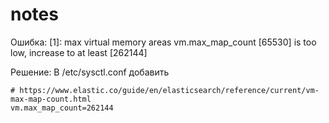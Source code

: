 # notes

Ошибка:
[1]: max virtual memory areas vm.max_map_count [65530] is too low, increase to at least [262144]

Решение:
В /etc/sysctl.conf добавить

```
# https://www.elastic.co/guide/en/elasticsearch/reference/current/vm-max-map-count.html
vm.max_map_count=262144
```